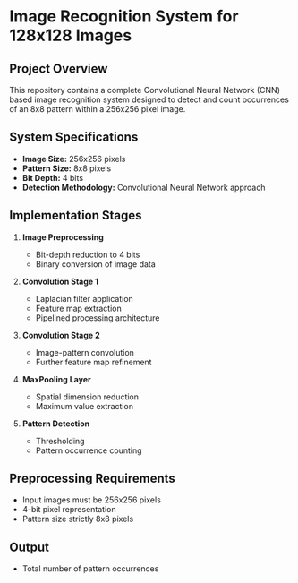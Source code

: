 # Image Recognition System for 128x128 Images

## Project Overview
This repository contains a complete Convolutional Neural Network (CNN) based image recognition system designed to detect and count occurrences of an 8x8 pattern within a 256x256 pixel image.

## System Specifications
- **Image Size:**  256x256 pixels
- **Pattern Size:** 8x8 pixels
- **Bit Depth:** 4 bits
- **Detection Methodology:** Convolutional Neural Network approach

## Implementation Stages
1. **Image Preprocessing**
   - Bit-depth reduction to 4 bits
   - Binary conversion of image data

2. **Convolution Stage 1**
   - Laplacian filter application
   - Feature map extraction
   - Pipelined processing architecture

3. **Convolution Stage 2**
   - Image-pattern convolution
   - Further feature map refinement

4. **MaxPooling Layer**
   - Spatial dimension reduction
   - Maximum value extraction

5. **Pattern Detection**
   - Thresholding
   - Pattern occurrence counting

## Preprocessing Requirements
- Input images must be 256x256 pixels
- 4-bit pixel representation
- Pattern size strictly 8x8 pixels

## Output
- Total number of pattern occurrences
